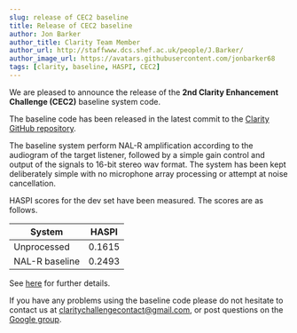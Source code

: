 ```yaml
---
slug: release of CEC2 baseline
title: Release of CEC2 baseline
author: Jon Barker
author_title: Clarity Team Member
author_url: http://staffwww.dcs.shef.ac.uk/people/J.Barker/
author_image_url: https://avatars.githubusercontent.com/jonbarker68
tags: [clarity, baseline, HASPI, CEC2]
---
```


We are pleased to announce the release of the **2nd Clarity Enhancement Challenge (CEC2)** baseline system code.

The baseline code has been released in the latest commit to the [Clarity GitHub repository](https://github.com/claritychallenge/clarity). 

The baseline system perform NAL-R amplification according to the audiogram of the target listener, followed by a simple gain control and output of the signals to 16-bit stereo wav format. The system has been kept deliberately simple with no microphone array processing or attempt at noise cancellation.

HASPI scores for the dev set have been measured. The scores are as follows.

| System | HASPI |
| --- | ---- |
| Unprocessed | 0.1615 |
| NAL-R baseline | 0.2493 |

See [here](../docs/cec2/software/cec2_baseline) for further details.

If you have any problems using the baseline code please do not hesitate to contact us at [claritychallengecontact@gmail.com](mailto:claritychallengecontact@gmail.com), or post questions on the [Google group](https://groups.google.com/g/clarity-challenge).

